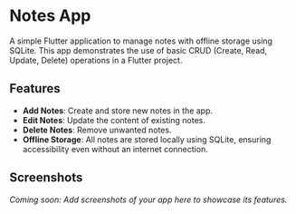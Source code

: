 # Notes App

A simple Flutter application to manage notes with offline storage using SQLite. This app demonstrates the use of basic CRUD (Create, Read, Update, Delete) operations in a Flutter project.

## Features

- **Add Notes**: Create and store new notes in the app.
- **Edit Notes**: Update the content of existing notes.
- **Delete Notes**: Remove unwanted notes.
- **Offline Storage**: All notes are stored locally using SQLite, ensuring accessibility even without an internet connection.

## Screenshots

*Coming soon: Add screenshots of your app here to showcase its features.*